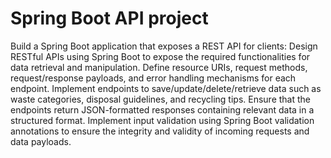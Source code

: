 # Spring Boot API project
  Build a Spring Boot application that exposes a REST API for clients:  Design RESTful APIs using Spring Boot to expose the required functionalities for  data retrieval and manipulation.  Define resource URIs, request methods, request/response payloads, and error  handling mechanisms for each endpoint.  Implement endpoints to save/update/delete/retrieve data such as waste  categories, disposal guidelines, and recycling tips.  Ensure that the endpoints return JSON-formatted responses containing relevant  data in a structured format.  Implement input validation using Spring Boot validation annotations to ensure the  integrity and validity of incoming requests and data payloads.
